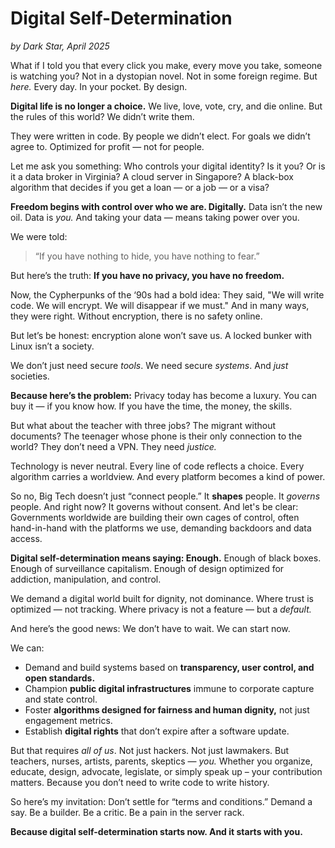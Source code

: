 # Digital Self-Determination

*by Dark Star, April 2025*

What if I told you that every click you make, every move you take, someone is watching you? Not in a dystopian novel. Not in some foreign regime. But *here.* Every day. In your pocket. By design.

**Digital life is no longer a choice.** We live, love, vote, cry, and die online. But the rules of this world? We didn’t write them.

They were written in code. By people we didn’t elect. For goals we didn’t agree to. Optimized for profit — not for people.

Let me ask you something: Who controls your digital identity? Is it you? Or is it a data broker in Virginia? A cloud server in Singapore? A black-box algorithm that decides if you get a loan — or a job — or a visa?

**Freedom begins with control over who we are. Digitally.** Data isn’t the new oil. Data is *you.* And taking your data — means taking power over you.

We were told:

> “If you have nothing to hide, you have nothing to fear.”

But here’s the truth: **If you have no privacy, you have no freedom.**

Now, the Cypherpunks of the ‘90s had a bold idea: They said, "We will write code. We will encrypt. We will disappear if we must." And in many ways, they were right. Without encryption, there is no safety online.

But let’s be honest: encryption alone won’t save us. A locked bunker with Linux isn’t a society.

We don’t just need secure *tools*. We need secure *systems*. And *just* societies.

**Because here’s the problem:** Privacy today has become a luxury. You can buy it — if you know how. If you have the time, the money, the skills.

But what about the teacher with three jobs? The migrant without documents? The teenager whose phone is their only connection to the world? They don’t need a VPN. They need *justice.*

Technology is never neutral. Every line of code reflects a choice. Every algorithm carries a worldview. And every platform becomes a kind of power.

So no, Big Tech doesn’t just “connect people.” It **shapes** people. It *governs* people. And right now? It governs without consent. And let's be clear: Governments worldwide are building their own cages of control, often hand-in-hand with the platforms we use, demanding backdoors and data access.

**Digital self-determination means saying: Enough.** Enough of black boxes. Enough of surveillance capitalism. Enough of design optimized for addiction, manipulation, and control.

We demand a digital world built for dignity, not dominance. Where trust is optimized — not tracking. Where privacy is not a feature — but a *default.*

And here’s the good news: We don’t have to wait. We can start now.

We can:
*   Demand and build systems based on **transparency, user control, and open standards.**
*   Champion **public digital infrastructures** immune to corporate capture and state control.
*   Foster **algorithms designed for fairness and human dignity,** not just engagement metrics.
*   Establish **digital rights** that don’t expire after a software update.

But that requires *all of us*. Not just hackers. Not just lawmakers. But teachers, nurses, artists, parents, skeptics — *you.* Whether you organize, educate, design, advocate, legislate, or simply speak up – your contribution matters. Because you don’t need to write code to write history.

So here’s my invitation: Don’t settle for “terms and conditions.” Demand a say. Be a builder. Be a critic. Be a pain in the server rack.

**Because digital self-determination starts now. And it starts with you.**
